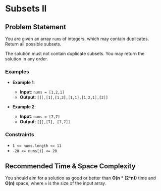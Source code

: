 # Subsets II

## Problem Statement

You are given an array `nums` of integers, which may contain duplicates. Return all possible subsets.

The solution must not contain duplicate subsets. You may return the solution in any order.

### Examples

- **Example 1**:
  - **Input**: `nums = [1,2,1]`
  - **Output**: `[[],[1],[1,2],[1,1],[1,2,1],[2]]`

- **Example 2**:
  - **Input**: `nums = [7,7]`
  - **Output**: `[[],[7], [7,7]]`

### Constraints

- `1 <= nums.length <= 11`
- `-20 <= nums[i] <= 20`

## Recommended Time & Space Complexity

You should aim for a solution as good or better than **O(n * (2^n))** time and **O(n)** space, where `n` is the size of the input array.
